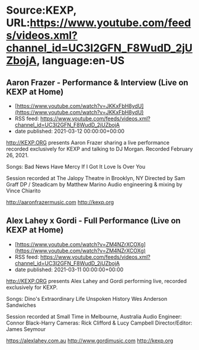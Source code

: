 # Source:KEXP, URL:https://www.youtube.com/feeds/videos.xml?channel_id=UC3I2GFN_F8WudD_2jUZbojA, language:en-US

## Aaron Frazer - Performance & Interview (Live on KEXP at Home)
 - [https://www.youtube.com/watch?v=JKKxFbH8ydU](https://www.youtube.com/watch?v=JKKxFbH8ydU)
 - RSS feed: https://www.youtube.com/feeds/videos.xml?channel_id=UC3I2GFN_F8WudD_2jUZbojA
 - date published: 2021-03-12 00:00:00+00:00

http://KEXP.ORG presents Aaron Frazer sharing a live performance recorded exclusively for KEXP and talking to DJ Morgan. Recorded February 26, 2021.

Songs:
Bad News
Have Mercy
If I Got It
Love Is
Over You

Session recorded at The Jalopy Theatre in Brooklyn, NY
Directed by Sam Graff
DP / Steadicam by Matthew Marino
Audio engineering & mixing by Vince Chiarito

http://aaronfrazermusic.com
http://kexp.org

## Alex Lahey x Gordi - Full Performance (Live on KEXP at Home)
 - [https://www.youtube.com/watch?v=ZM4NZrXCOXg](https://www.youtube.com/watch?v=ZM4NZrXCOXg)
 - RSS feed: https://www.youtube.com/feeds/videos.xml?channel_id=UC3I2GFN_F8WudD_2jUZbojA
 - date published: 2021-03-11 00:00:00+00:00

http://KEXP.ORG presents Alex Lahey and Gordi performing live, recorded exclusively for KEXP.

Songs:
Dino's
Extraordinary Life
Unspoken History
Wes Anderson
Sandwiches

Session recorded at Small Time in Melbourne, Australia
Audio Engineer: Connor Black-Harry
Cameras: Rick Clifford & Lucy Campbell
Director/Editor: James Seymour

https://alexlahey.com.au
http://www.gordimusic.com
http://kexp.org


